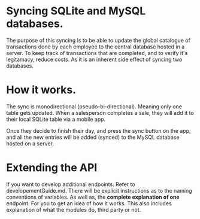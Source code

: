 # Syncing SQLite and MySQL databases.
The purpose of this syncing is to be able to update the global catalogue of transactions done by each employee to the central database hosted in a server. To keep track of transactions that are completed, and to verify it's legitamacy, reduce costs. As it is an inherent side effect of syncing two databases.

# How it works.
The sync is monodirectional (pseudo-bi-directional). Meaning only one table gets updated. 
When a salesperson completes a sale, they will add it to their local SQLite table via a mobile app.

Once they decide to finish their day, and press the sync button on the app, and all the new entries will be added (synced) to the MySQL database hosted on a server.

# Extending the API
If you want to develop additional endpoints. Refer to developementGuide.md. There will be explicit instructions as to the naming conventions
of variables. As well as, the __complete explanation of one__ endpoint. For you to get an idea of how it works. This also includes explanation of
what the modules do, third party or not.